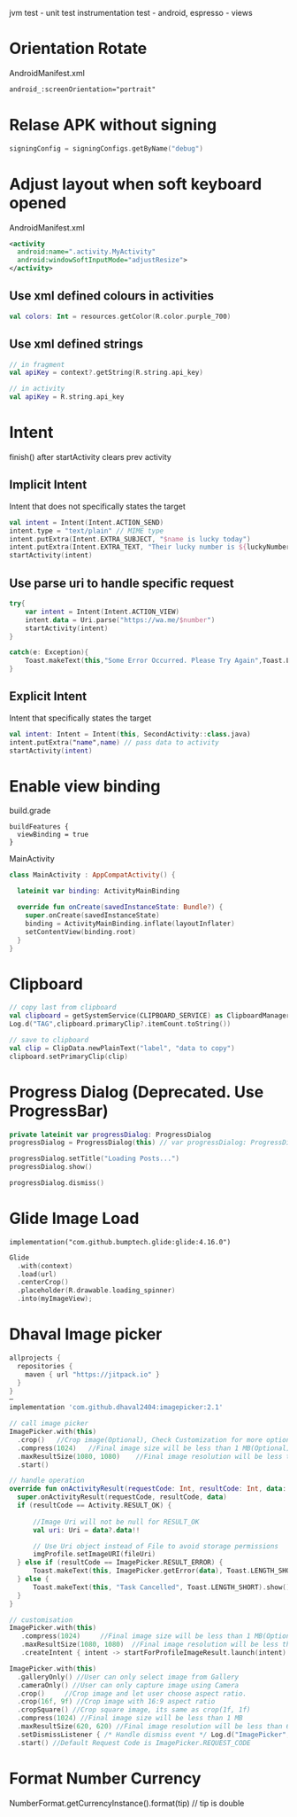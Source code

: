 jvm test - unit test
instrumentation test - android, espresso - views

# Orientation Rotate 
AndroidManifest.xml
```xml
android_:screenOrientation="portrait"
```

# Relase APK without signing 
```kotlin
signingConfig = signingConfigs.getByName("debug")
```


# Adjust layout when soft keyboard opened

AndroidManifest.xml

```xml
<activity
  android:name=".activity.MyActivity"
  android:windowSoftInputMode="adjustResize">
</activity>
```

## Use xml defined colours in activities

```kotlin
val colors: Int = resources.getColor(R.color.purple_700)
```

## Use xml defined strings

```kotlin
// in fragment
val apiKey = context?.getString(R.string.api_key)

// in activity
val apiKey = R.string.api_key
```

# Intent

finish() after startActivity clears prev activity

## Implicit Intent

Intent that does not specifically states the target

```kotlin
val intent = Intent(Intent.ACTION_SEND)
intent.type = "text/plain" // MIME type
intent.putExtra(Intent.EXTRA_SUBJECT, "$name is lucky today")
intent.putExtra(Intent.EXTRA_TEXT, "Their lucky number is ${luckyNumber.toString()}") // main body
startActivity(intent)
```

## Use parse uri to handle specific request

```kotlin
try{
	var intent = Intent(Intent.ACTION_VIEW)
	intent.data = Uri.parse("https://wa.me/$number")
	startActivity(intent)
}

catch(e: Exception){
	Toast.makeText(this,"Some Error Occurred. Please Try Again",Toast.LENGTH_LONG).show()
}
```

## Explicit Intent

Intent that specifically states the target

```kotlin
val intent: Intent = Intent(this, SecondActivity::class.java)
intent.putExtra("name",name) // pass data to activity
startActivity(intent)
```

# Enable view binding

build.grade

```
buildFeatures {
  viewBinding = true
}
```

MainActivity

```Kotlin
class MainActivity : AppCompatActivity() {

  lateinit var binding: ActivityMainBinding

  override fun onCreate(savedInstanceState: Bundle?) {
    super.onCreate(savedInstanceState)
    binding = ActivityMainBinding.inflate(layoutInflater)
    setContentView(binding.root)
  }
}
```

# Clipboard

```kotlin
// copy last from clipboard
val clipboard = getSystemService(CLIPBOARD_SERVICE) as ClipboardManager
Log.d("TAG",clipboard.primaryClip?.itemCount.toString())

// save to clipboard
val clip = ClipData.newPlainText("label", "data to copy")
clipboard.setPrimaryClip(clip)
```

# Progress Dialog (Deprecated. Use ProgressBar)

```kotlin
private lateinit var progressDialog: ProgressDialog
progressDialog = ProgressDialog(this) // var progressDialog: ProgressDialog = ProgressDialog(this)

progressDialog.setTitle("Loading Posts...")
progressDialog.show()

progressDialog.dismiss()
```

# Glide Image Load
`implementation("com.github.bumptech.glide:glide:4.16.0")`

```kotlin
Glide
  .with(context)
  .load(url)
  .centerCrop()
  .placeholder(R.drawable.loading_spinner)
  .into(myImageView);
```
# Dhaval Image picker
```gradle
allprojects {
  repositories {
    maven { url "https://jitpack.io" }
  }
}
–
implementation 'com.github.dhaval2404:imagepicker:2.1'
```

```kotlin
// call image picker
ImagePicker.with(this)
  .crop()   //Crop image(Optional), Check Customization for more option
  .compress(1024)   //Final image size will be less than 1 MB(Optional)
  .maxResultSize(1080, 1080)    //Final image resolution will be less than 1080 x 1080(Optional)
  .start()

// handle operation
override fun onActivityResult(requestCode: Int, resultCode: Int, data: Intent?) {
  super.onActivityResult(requestCode, resultCode, data)
  if (resultCode == Activity.RESULT_OK) {
  
      //Image Uri will not be null for RESULT_OK
      val uri: Uri = data?.data!!

      // Use Uri object instead of File to avoid storage permissions
      imgProfile.setImageURI(fileUri)
  } else if (resultCode == ImagePicker.RESULT_ERROR) {
      Toast.makeText(this, ImagePicker.getError(data), Toast.LENGTH_SHORT).show()
  } else {
      Toast.makeText(this, "Task Cancelled", Toast.LENGTH_SHORT).show()
  }
}

// customisation
ImagePicker.with(this)
   .compress(1024)     //Final image size will be less than 1 MB(Optional)
   .maxResultSize(1080, 1080)  //Final image resolution will be less than 1080 x 1080(Optional)
   .createIntent { intent -> startForProfileImageResult.launch(intent) }

ImagePicker.with(this)
  .galleryOnly() //User can only select image from Gallery
  .cameraOnly() //User can only capture image using Camera
  .crop()     //Crop image and let user choose aspect ratio.
  .crop(16f, 9f) //Crop image with 16:9 aspect ratio
  .cropSquare() //Crop square image, its same as crop(1f, 1f)
  .compress(1024) //Final image size will be less than 1 MB
  .maxResultSize(620, 620) //Final image resolution will be less than 620 x 620
  .setDismissListener { /* Handle dismiss event */ Log.d("ImagePicker", "onDismiss"); }
  .start() //Default Request Code is ImagePicker.REQUEST_CODE
```
# Format Number Currency
NumberFormat.getCurrencyInstance().format(tip) // tip is double